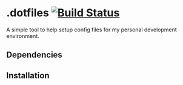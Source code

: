 # .dotfiles [![Build Status](https://travis-ci.org/danbondd/.dotfiles.svg?branch=master)](https://travis-ci.org/danbondd/.dotfiles)

A simple tool to help setup config files for my personal development environment.

## Dependencies

## Installation

